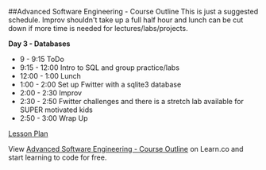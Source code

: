 

##Advanced Software Engineering - Course Outline
This is just a suggested schedule. Improv shouldn't take up a full half hour and lunch can be cut down if more time is needed for lectures/labs/projects.

**Day 3 - Databases**
+ 9 - 9:15 ToDo
+ 9:15 - 12:00 Intro to SQL and group practice/labs
+ 12:00 - 1:00 Lunch
+ 1:00 - 2:00 Set up Fwitter with a sqlite3 database
+ 2:00 - 2:30 Improv
+ 2:30 - 2:50 Fwitter challenges and there is a stretch lab available for SUPER motivated kids
+ 2:50 - 3:00 Wrap Up

[Lesson Plan](https://docs.google.com/a/flatironschool.com/document/d/1oZzc4N65uP4o5lY1e3nJlenQI3URmfugBWcuoOZhkGw/edit)

<p data-visibility='hidden'>View <a href='https://learn.co/lessons/hs-adv-software-day3-schedule' title='Advanced Software Engineering - Course Outline'>Advanced Software Engineering - Course Outline</a> on Learn.co and start learning to code for free.</p>
